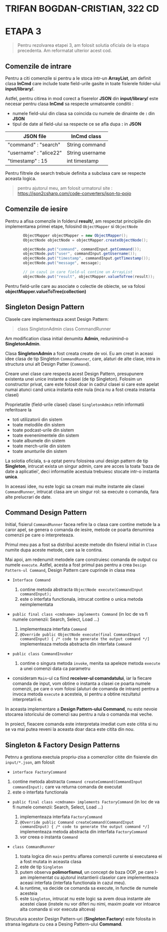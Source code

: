 # TRIFAN BOGDAN-CRISTIAN, 322 CD
# ETAPA 3

> Pentru rezolvarea etapei 3, am folosit solutia oficiala de la etapa precedenta.
> Am reformatat ulterior acest cod.

## Comenzile de intrare

Pentru a citi comenzile si pentru a le stoca intr-un **ArrayList**,
am definit clasa **InCmd** care include toate field-urile gasite in toate
fisierele folder-ului **input/library/**.


Astfel, pentru citirea in mod corect a fiserelor **JSON** din **input/library/**
este necesar pentru clasa **InCmd** sa respecte urmatoarele conditii :
- numele field-ului din clasa sa coincida cu numele de dinainte de **:** din **JSON**
- tipul de date al field-ului sa respecte ce se afla dupa **:** in **JSON**

| JSON file              | InCmd class     |
|------------------------|-----------------|
| "command" : "search"   | String command  |
| "username" : "alice22" | String username |
| "timestamp" : 15       | int timestamp   |

Pentru filtrele de search trebuie definita a subclasa care se respecte aceasta logica.


> pentru ajutorul meu, am folosit urmatorul site :
> https://json2csharp.com/code-converters/json-to-pojo



## Comenzile de iesire

Pentru a afisa comenzile in folderul **result/**, am respectat principiile din
implementarea primei etape, folosind `ObjectMapper` si `ObjectNode`
```java
        ObjectMapper objectMapper = new ObjectMapper();
        ObjectNode objectNode = objectMapper.createObjectNode();

        objectNode.put("command", commandInput.getCommand());
        objectNode.put("user", commandInput.getUsername());
        objectNode.put("timestamp", commandInput.getTimestamp());
        objectNode.put("message", message);

        // in cazul in care field-ul contine un ArrayList
        objectNode.put("result", objectMapper.valueToTree(result));
```

Pentru field-urile care au asociate o colectie de obiecte, se va folosi
**objectMapper.valueToTree(collection)**


## Singleton Design Pattern
Clasele care implementeaza acest Design Pattern:
> class SingletonAdmin
> class CommandRunner

Am modification clasa initial denumita **Admin**, redunimind-o **SingletonAdmin**.

Clasa **SingletonAdmin** a fost creata create de voi.
Eu am creat in aceasi idee clasa de tip Singleton `CommandRunner`,
care, alaturi de alte clase, intra in structura unui alt Design Patter (`Command`).


Creare unei clase care respecta acest Design Pattern,
presupunere existenta unei unice instante a clasei (de tip Singleton).
Folosim un constructor privat, care este folosit doar in cadrul clasei si care este
apelat numai atunci cand unica instanta este nula (inca nu a fost creata instanta clasei)

Proprietatile (field-urile clasei) clasei `SingletonAdmin` retin informatii referitoare la
- toti utilizatorii din sistem
- toate melodiile din sistem
- toate podcast-urile din sistem
- toate evenenimentele din sistem
- toate albumele din sistem
- toate merch-urile din sistem
- toate anunturile din sistem


La solotia oficiala, s-a optat penru folosirea unui design pattern de tip **Singleton**,
intrucat exista un singur admin, care are acces la toata 'baza de date a aplicatiei',
deci informatiile acestuia trebuiesc stocate intr-o instanta **unica**.


In aceeasi idee, nu este logic sa cream mai multe instante ale clasei `CommandRunner`,
intrucat clasa are un singur rol: sa execute o comanda, fara alte prelucrari de date.



## Command Design Pattern

Initial, fisierul `CommandRunner` facea refire la o clasa care contine metode
la a caror apel, se genera o comanda de iesire, metode ce poarta denumirea
comenzii pe care o interpreteaza.

Primul meu pas a fost sa distribui aceste metode din fisierul initial in `Clase`
numite dupa aceste metode, care sa le contina.

Mai apoi, am redenumit metodele care construiesc comanda de output cu numele `execute`.
Astfel, acesta a fost primul pas pentru a crea `Design Pattern-ul Command`,
Design Pattern care cuprinde in clasa mea

- `Interface Command`
  1. contine metoda abstracta `ObjectNode execute(CommandInput commandInput);`
  2. este o interfata functionala, intrucat contine o unica metoda neimplementata

- `public final class <cmdname> implements Command`
  (in loc de <cmdname> va fi numele comenzii: Search, Select, Load ...)
  1. implementeaza interfata `Command`
  2. `@Override public ObjectNode execute(final CommandInput commandInput) { /* code to generate the output command */]`
     implementeaza metoda abstracta din interfata `Command`

- `public class CommandInvoker`
  1. contine o singura metoda `invoke`, menita sa apeleze metoda `execute` a unei comenzi data ca parametru
- consideram `Main`-ul ca fiind **receiver-ul comandatului**, iar la fiecare comanda de input,
  vom obtine o instanta a clasei ce poarta numele comenzii, pe care o vom folosi (aluturi de comanda de intrare)
  pentru a invoca metoda `execute` a acesteia, si pentru a obtine rezultatul interpretarii ei.



In aceasta implementare a **Design Pattern-ului Command**, nu este nevoie stocarea
istoricului de comenzi sau pentru a rula o comanda mai veche.


In proiect, fieacere comanda este interpretata imediat cum este citita si nu se va mai
putea reveni la aceasta doar daca este citita din nou.




## Singleton & Factory Design Patterns

Petnru a gestiona exectuia propriu-zisa a comenzilor citite din fisierele din `input/*.json`,
am folosit 


- `interface FactoryCommand`
 1. contine metoda abstracta `Command createCommand(CommandInput commandInput);` care va returna comanda de executat
 2. este o interfata functionala 


- `public final class <cmdname> implements FactoryCommand`
  (in loc de <cmdname> va fi numele comenzii: Search, Select, Load ...)
  1. implementeaza interfata `FactoryCommand`
  2. `@Override public Command createCommand(CommandInput commandInput) { /* code to generate the output command */]`
     implementeaza metoda abstracta din interfata `FactoryCommand`
  3. vor creea o instanta `Command`

- `class CommandRunner`
  1. toata logica din `main` pentru aflarea comenzii curente si executarea ei a fost mutata
  in aceasta clasa
  2. este de tip `Singleton`
  3. putem observa **polimorfismul**, un concept de baza OOP, pe care l-am implementat cu ajutorul
  instantierii claselor care implementeaza aceasi interfata (interfata functionala in cazul meu).
  4. la runtime, va decide ce comanda sa execute, in functie de numele acesteia
  5. este `Singleton`, intrucat nu este logic sa avem doua instante ale acestei clase (instele nu vor diferi nu nimi,
  maxim poate vor intoarce alta comanda si vor executa altceva)


Strucutura acestor Design Pattern-uri (**Singleton Factory**)
este folosita in stransa legatura cu cea a Desing Pattern-ului **Command**.

